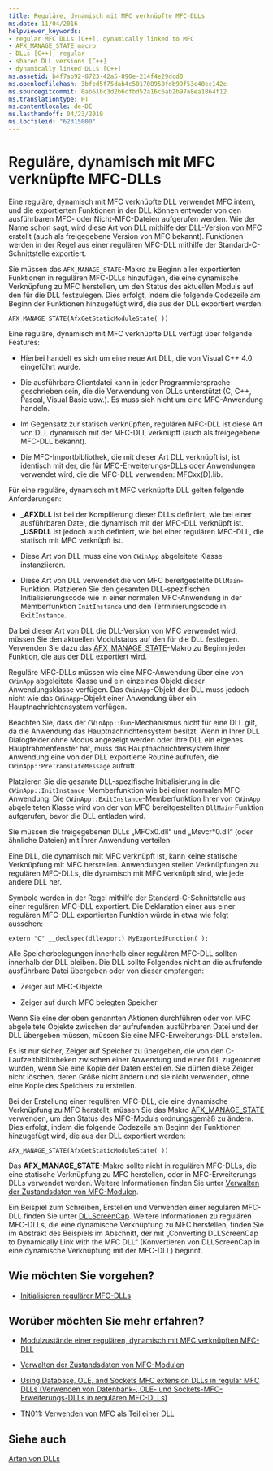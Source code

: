```yaml
---
title: Reguläre, dynamisch mit MFC verknüpfte MFC-DLLs
ms.date: 11/04/2016
helpviewer_keywords:
- regular MFC DLLs [C++], dynamically linked to MFC
- AFX_MANAGE_STATE macro
- DLLs [C++], regular
- shared DLL versions [C++]
- dynamically linked DLLs [C++]
ms.assetid: b4f7ab92-8723-42a5-890e-214f4e29dcd0
ms.openlocfilehash: 3bfed5f75dab4c501708950fdb99f53c40ec142c
ms.sourcegitcommit: 0ab61bc3d2b6cfbd52a16c6ab2b97a8ea1864f12
ms.translationtype: HT
ms.contentlocale: de-DE
ms.lasthandoff: 04/23/2019
ms.locfileid: "62315000"
---
```

# <a name="regular-mfc-dlls-dynamically-linked-to-mfc"></a>Reguläre, dynamisch mit MFC verknüpfte MFC-DLLs

Eine reguläre, dynamisch mit MFC verknüpfte DLL verwendet MFC intern, und die exportierten Funktionen in der DLL können entweder von den ausführbaren MFC- oder Nicht-MFC-Dateien aufgerufen werden. Wie der Name schon sagt, wird diese Art von DLL mithilfe der DLL-Version von MFC erstellt (auch als freigegebene Version von MFC bekannt). Funktionen werden in der Regel aus einer regulären MFC-DLL mithilfe der Standard-C-Schnittstelle exportiert.

Sie müssen das `AFX_MANAGE_STATE`-Makro zu Beginn aller exportierten Funktionen in regulären MFC-DLLs hinzufügen, die eine dynamische Verknüpfung zu MFC herstellen, um den Status des aktuellen Moduls auf den für die DLL festzulegen. Dies erfolgt, indem die folgende Codezeile am Beginn der Funktionen hinzugefügt wird, die aus der DLL exportiert werden:

```
AFX_MANAGE_STATE(AfxGetStaticModuleState( ))
```

Eine reguläre, dynamisch mit MFC verknüpfte DLL verfügt über folgende Features:

- Hierbei handelt es sich um eine neue Art DLL, die von Visual C++ 4.0 eingeführt wurde.

- Die ausführbare Clientdatei kann in jeder Programmiersprache geschrieben sein, die die Verwendung von DLLs unterstützt (C, C++, Pascal, Visual Basic usw.). Es muss sich nicht um eine MFC-Anwendung handeln.

- Im Gegensatz zur statisch verknüpften, regulären MFC-DLL ist diese Art von DLL dynamisch mit der MFC-DLL verknüpft (auch als freigegebene MFC-DLL bekannt).

- Die MFC-Importbibliothek, die mit dieser Art DLL verknüpft ist, ist identisch mit der, die für MFC-Erweiterungs-DLLs oder Anwendungen verwendet wird, die die MFC-DLL verwenden: MFCxx(D).lib.

Für eine reguläre, dynamisch mit MFC verknüpfte DLL gelten folgende Anforderungen:

- **_AFXDLL** ist bei der Kompilierung dieser DLLs definiert, wie bei einer ausführbaren Datei, die dynamisch mit der MFC-DLL verknüpft ist. **_USRDLL** ist jedoch auch definiert, wie bei einer regulären MFC-DLL, die statisch mit MFC verknüpft ist.

- Diese Art von DLL muss eine von `CWinApp` abgeleitete Klasse instanziieren.

- Diese Art von DLL verwendet die von MFC bereitgestellte `DllMain`-Funktion. Platzieren Sie den gesamten DLL-spezifischen Initialisierungscode wie in einer normalen MFC-Anwendung in der Memberfunktion `InitInstance` und den Terminierungscode in `ExitInstance`.

Da bei dieser Art von DLL die DLL-Version von MFC verwendet wird, müssen Sie den aktuellen Modulstatus auf den für die DLL festlegen. Verwenden Sie dazu das [AFX_MANAGE_STATE](../mfc/reference/extension-dll-macros.md#afx_manage_state)-Makro zu Beginn jeder Funktion, die aus der DLL exportiert wird.

Reguläre MFC-DLLs müssen wie eine MFC-Anwendung über eine von `CWinApp` abgeleitete Klasse und ein einzelnes Objekt dieser Anwendungsklasse verfügen. Das `CWinApp`-Objekt der DLL muss jedoch nicht wie das `CWinApp`-Objekt einer Anwendung über ein Hauptnachrichtensystem verfügen.

Beachten Sie, dass der `CWinApp::Run`-Mechanismus nicht für eine DLL gilt, da die Anwendung das Hauptnachrichtensystem besitzt. Wenn in Ihrer DLL Dialogfelder ohne Modus angezeigt werden oder Ihre DLL ein eigenes Hauptrahmenfenster hat, muss das Hauptnachrichtensystem Ihrer Anwendung eine von der DLL exportierte Routine aufrufen, die `CWinApp::PreTranslateMessage` aufruft.

Platzieren Sie die gesamte DLL-spezifische Initialisierung in die `CWinApp::InitInstance`-Memberfunktion wie bei einer normalen MFC-Anwendung. Die `CWinApp::ExitInstance`-Memberfunktion Ihrer von `CWinApp` abgeleiteten Klasse wird von der von MFC bereitgestellten `DllMain`-Funktion aufgerufen, bevor die DLL entladen wird.

Sie müssen die freigegebenen DLLs „MFCx0.dll“ und „Msvcr*0.dll“ (oder ähnliche Dateien) mit Ihrer Anwendung verteilen.

Eine DLL, die dynamisch mit MFC verknüpft ist, kann keine statische Verknüpfung mit MFC herstellen. Anwendungen stellen Verknüpfungen zu regulären MFC-DLLs, die dynamisch mit MFC verknüpft sind, wie jede andere DLL her.

Symbole werden in der Regel mithilfe der Standard-C-Schnittstelle aus einer regulären MFC-DLL exportiert. Die Deklaration einer aus einer regulären MFC-DLL exportierten Funktion würde in etwa wie folgt aussehen:

```
extern "C" __declspec(dllexport) MyExportedFunction( );
```

Alle Speicherbelegungen innerhalb einer regulären MFC-DLL sollten innerhalb der DLL bleiben. Die DLL sollte Folgendes nicht an die aufrufende ausführbare Datei übergeben oder von dieser empfangen:

- Zeiger auf MFC-Objekte

- Zeiger auf durch MFC belegten Speicher

Wenn Sie eine der oben genannten Aktionen durchführen oder von MFC abgeleitete Objekte zwischen der aufrufenden ausführbaren Datei und der DLL übergeben müssen, müssen Sie eine MFC-Erweiterungs-DLL erstellen.

Es ist nur sicher, Zeiger auf Speicher zu übergeben, die von den C-Laufzeitbibliotheken zwischen einer Anwendung und einer DLL zugeordnet wurden, wenn Sie eine Kopie der Daten erstellen. Sie dürfen diese Zeiger nicht löschen, deren Größe nicht ändern und sie nicht verwenden, ohne eine Kopie des Speichers zu erstellen.

Bei der Erstellung einer regulären MFC-DLL, die eine dynamische Verknüpfung zu MFC herstellt, müssen Sie das Makro [AFX_MANAGE_STATE](../mfc/reference/extension-dll-macros.md#afx_manage_state) verwenden, um den Status des MFC-Moduls ordnungsgemäß zu ändern. Dies erfolgt, indem die folgende Codezeile am Beginn der Funktionen hinzugefügt wird, die aus der DLL exportiert werden:

```
AFX_MANAGE_STATE(AfxGetStaticModuleState( ))
```

Das **AFX_MANAGE_STATE**-Makro sollte nicht in regulären MFC-DLLs, die eine statische Verknüpfung zu MFC herstellen, oder in MFC-Erweiterungs-DLLs verwendet werden. Weitere Informationen finden Sie unter [Verwalten der Zustandsdaten von MFC-Modulen](../mfc/managing-the-state-data-of-mfc-modules.md).

Ein Beispiel zum Schreiben, Erstellen und Verwenden einer regulären MFC-DLL finden Sie unter [DLLScreenCap](https://github.com/Microsoft/VCSamples/tree/master/VC2010Samples/MFC/advanced/DllScreenCap). Weitere Informationen zu regulären MFC-DLLs, die eine dynamische Verknüpfung zu MFC herstellen, finden Sie im Abstrakt des Beispiels im Abschnitt, der mit „Converting DLLScreenCap to Dynamically Link with the MFC DLL“ (Konvertieren von DLLScreenCap in eine dynamische Verknüpfung mit der MFC-DLL) beginnt.

## <a name="what-do-you-want-to-do"></a>Wie möchten Sie vorgehen?

- [Initialisieren regulärer MFC-DLLs](run-time-library-behavior.md#initializing-regular-dlls)

## <a name="what-do-you-want-to-know-more-about"></a>Worüber möchten Sie mehr erfahren?

- [Modulzustände einer regulären, dynamisch mit MFC verknüpften MFC-DLL](module-states-of-a-regular-dll-dynamically-linked-to-mfc.md)

- [Verwalten der Zustandsdaten von MFC-Modulen](../mfc/managing-the-state-data-of-mfc-modules.md)

- [Using Database, OLE, and Sockets MFC extension DLLs in regular MFC DLLs (Verwenden von Datenbank-, OLE- und Sockets-MFC-Erweiterungs-DLLs in regulären MFC-DLLs)](using-database-ole-and-sockets-extension-dlls-in-regular-dlls.md)

- [TN011: Verwenden von MFC als Teil einer DLL](../mfc/tn011-using-mfc-as-part-of-a-dll.md)

## <a name="see-also"></a>Siehe auch

[Arten von DLLs](kinds-of-dlls.md)
